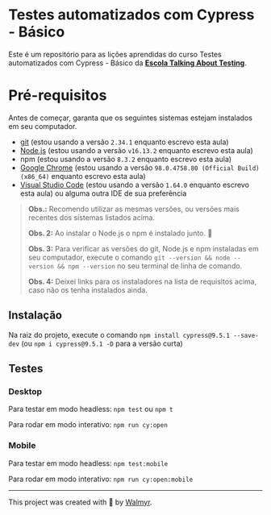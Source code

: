 # Testes automatizados com Cypress - Básico

Este é um repositório para as lições aprendidas do curso Testes automatizados com Cypress - Básico da [**Escola Talking About Testing**](https://udemy.com/user/walmyr).

# Pré-requisitos

Antes de começar, garanta que os seguintes sistemas estejam instalados em seu computador.

- [git](https://git-scm.com/) (estou usando a versão `2.34.1` enquanto escrevo esta aula)
- [Node.js](https://nodejs.org/en/) (estou usando a versão `v16.13.2` enquanto escrevo esta aula)
- npm (estou usando a versão `8.3.2` enquanto escrevo esta aula)
- [Google Chrome](https://www.google.com/intl/pt_br/chrome/) (estou usando a versão `98.0.4758.80 (Official Build) (x86_64)` enquanto escrevo esta aula)
- [Visual Studio Code](https://code.visualstudio.com/) (estou usando a versão `1.64.0` enquanto escrevo esta aula) ou alguma outra IDE de sua preferência

> **Obs.:** Recomendo utilizar as mesmas versões, ou versões mais recentes dos sistemas listados acima.
>
> **Obs. 2:** Ao instalar o Node.js o npm é instalado junto. 🎉
>
> **Obs. 3:** Para verificar as versões do git, Node.js e npm instaladas em seu computador, execute o comando `git --version && node --version && npm --version` no seu terminal de linha de comando.
>
> **Obs. 4:** Deixei links para os instaladores na lista de requisitos acima, caso não os tenha instalados ainda.


## Instalação

Na raiz do projeto, execute o comando `npm install cypress@9.5.1 --save-dev` (ou `npm i cypress@9.5.1 -D` para a versão curta)


## Testes

### Desktop

Para testar em modo headless:
`npm test` ou `npm t`

Para rodar em modo interativo:
`npm run cy:open`

### Mobile

Para testar em modo headless:
`npm test:mobile`

Para rodar em modo interativo:
`npm run cy:open:mobile`


___

This project was created with 💚 by [Walmyr](https://walmyr.dev).
